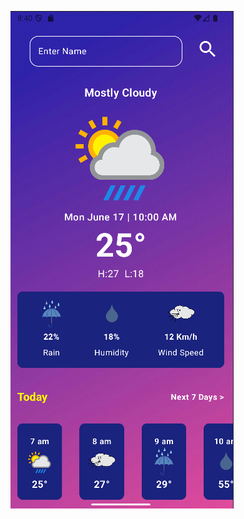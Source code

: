 ![image alt](https://github.com/JAYYADAV077/Weather.Ui/blob/main/Screenshot%202025-07-19%20204104.png?raw=true)
